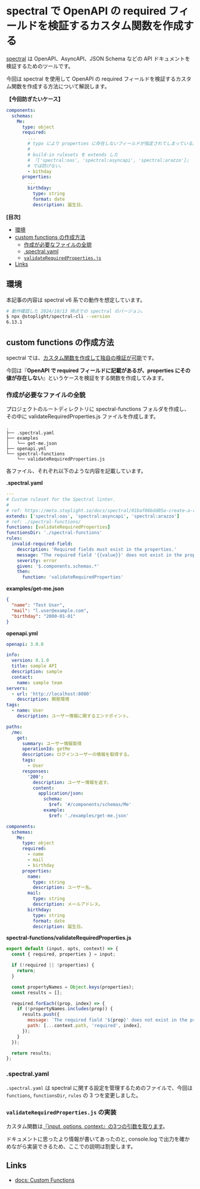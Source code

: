 # spectral で OpenAPI の required フィールドを検証するカスタム関数を作成する

[spectral](https://github.com/stoplightio/spectral) は OpenAPI、AsyncAPI、JSON Schema などの API ドキュメントを検証するためのツールです。

今回は spectral を使用して OpenAPI の required フィールドを検証するカスタム関数を作成する方法について解説します。

**【今回防ぎたいケース】**

``` yml
components:
  schemas:
    Me:
      type: object
      required:
        ...
        # typo により properties に存在しないフィールドが指定されてしまっている。
        #
        # build-in rulesets を extends した
        # 『['spectral:oas', 'spectral:asyncapi', 'spectral:arazzo']』
        # では防げない。
        - bithday
      properties:
        ...
        birthday:
          type: string
          format: date
          description: 誕生日。
```

**[目次]**

* [環境](#環境)
* [custom functions の作成方法](#custom-functions-の作成方法)
  * [作成が必要なファイルの全貌](#作成が必要なファイルの全貌)
  * [.spectral.yaml](#.spectral.yaml)
  * [`validateRequiredProperties.js`](#`validaterequiredproperties.js`)
* [Links](#links)

## 環境

本記事の内容は spectral v6 系での動作を想定しています。

``` sh
# 動作確認した 2024/10/13 時点での spectral のバージョン。
$ npx @stoplight/spectral-cli --version
6.13.1
```

<!-- more -->

## custom functions の作成方法

spectral では、[カスタム関数を作成して独自の検証が可能](https://docs.stoplight.io/docs/spectral/a781e290eb9f9-custom-functions)です。

今回は『**OpenAPI で required フィールドに記載があるが、properties にその値が存在しない**』というケースを検証をする関数を作成してみます。

### 作成が必要なファイルの全貌

プロジェクトのルートディレクトリに spectral-functions フォルダを作成し、その中に validateRequiredProperties.js ファイルを作成します。

```
.
├── .spectral.yaml
├── examples
│   └── get-me.json
├── openapi.yml
└── spectral-functions
    └── validateRequiredProperties.js
```

各ファイル、それぞれ以下のような内容を記載しています。

**.spectral.yaml**

``` yml
---
# Custom ruleset for the Spectral linter.
#
# ref: https://meta.stoplight.io/docs/spectral/01baf06bdd05a-create-a-ruleset
extends: ['spectral:oas', 'spectral:asyncapi', 'spectral:arazzo']
# ref: ./spectral-functions/
functions: [validateRequiredProperties]
functionsDir: './spectral-functions'
rules:
  invalid-required-field:
    description: 'Required fields must exist in the properties.'
    message: "The required field '{{value}}' does not exist in the properties."
    severity: error
    given: '$.components.schemas.*'
    then:
      function: 'validateRequiredProperties'
```

**examples/get-me.json**

``` json
{
  "name": "Test User",
  "mail": "l.user@example.com",
  "birthday": "2000-01-01"
}
```

**openapi.yml**

``` yml
openapi: 3.0.0

info:
  version: 0.1.0
  title: sample API
  description: sample
  contact:
    name: sample team
servers:
  - url: 'http://localhost:8080'
    description: 開発環境
tags:
  - name: User
    description: ユーザー情報に関するエンドポイント。

paths:
  /me:
    get:
      summary: ユーザー情報取得
      operationId: getMe
      description: ログインユーザーの情報を取得する。
      tags:
        - User
      responses:
        '200':
          description: ユーザー情報を返す。
          content:
            application/json:
              schema:
                $ref: '#/components/schemas/Me'
              example:
                $ref: './examples/get-me.json'

components:
  schemas:
    Me:
      type: object
      required:
        - name
        - mail
        - birthday
      properties:
        name:
          type: string
          description: ユーザー名。
        mail:
          type: string
          description: メールアドレス。
        birthday:
          type: string
          format: date
          description: 誕生日。
```

**spectral-functions/validateRequiredProperties.js**

``` js
export default (input, opts, context) => {
  const { required, properties } = input;

  if (!required || !properties) {
    return;
  }

  const propertyNames = Object.keys(properties);
  const results = [];

  required.forEach((prop, index) => {
    if (!propertyNames.includes(prop)) {
      results.push({
        message: `The required field '${prop}' does not exist in the properties.`,
        path: [...context.path, 'required', index],
      });
    }
  });

  return results;
};
```

### .spectral.yaml

`.spectral.yaml` は spectral に関する設定を管理するためのファイルで、今回は `functions`, `functionsDir`, `rules` の 3 つを変更しました。

### `validateRequiredProperties.js` の実装

カスタム関数は[『input, options, context』の3つの引数を取ります](https://docs.stoplight.io/docs/spectral/a781e290eb9f9-custom-functions#writing-functions)。

ドキュメントに思ったより情報が書いてあったのと, console.log で出力を確かめながら実装できるため、ここでの説明は割愛します。

## Links

- [docs: Custom Functions](https://docs.stoplight.io/docs/spectral/a781e290eb9f9-custom-functions)
